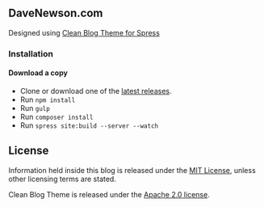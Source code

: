 ## DaveNewson.com

Designed using [Clean Blog Theme for Spress](https://github.com/spress-add-ons/Clean-blog-theme)

### Installation

#### Download a copy

* Clone or download one of the [latest releases](https://github.com/dave-newson/davenewson.com/releases).
* Run `npm install`
* Run `gulp`
* Run `composer install`
* Run `spress site:build --server --watch`

## License

Information held inside this blog is released under the [MIT License](https://opensource.org/licenses/MIT), unless other licensing terms are stated.

Clean Blog Theme is released under the [Apache 2.0 license](http://www.apache.org/licenses/LICENSE-2.0).